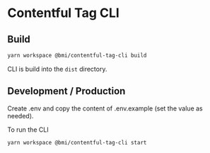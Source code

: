 # Contentful Tag CLI

## Build

```bash
yarn workspace @bmi/contentful-tag-cli build
```

CLI is build into the `dist` directory.

## Development / Production

Create .env and copy the content of .env.example (set the value as needed).

To run the CLI

```bash
yarn workspace @bmi/contentful-tag-cli start
```
